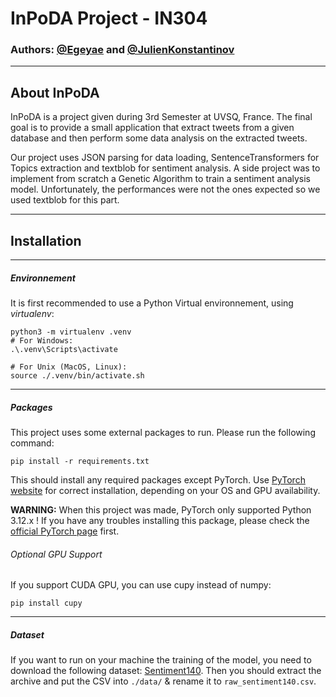 # InPoDA Project - IN304

### Authors: [@Egeyae](https://github.com/Egeyae) and [@JulienKonstantinov](https://github.com/JulienKonstantinov)

---

## About InPoDA

InPoDA is a project given during 3rd Semester at UVSQ, France.
The final goal is to provide a small application that extract tweets from a given database and then perform some data analysis on the extracted tweets.

Our project uses JSON parsing for data loading, SentenceTransformers for Topics extraction and textblob for sentiment analysis.
A side project was to implement from scratch a Genetic Algorithm to train a sentiment analysis model.
Unfortunately, the performances were not the ones expected so we used textblob for this part.

---

## Installation

---
##### Environnement
It is first recommended to use a Python Virtual environnement, using *virtualenv*:
```shell
python3 -m virtualenv .venv
# For Windows:
.\.venv\Scripts\activate

# For Unix (MacOS, Linux):
source ./.venv/bin/activate.sh
```
---
##### Packages
This project uses some external packages to run. Please run the following command:
```shell
pip install -r requirements.txt
```
This should install any required packages except PyTorch. 
Use [PyTorch website](https://pytorch.org/get-started/locally/) for correct installation, depending on your OS and GPU availability.

**WARNING:** When this project was made, PyTorch only supported Python 3.12.x ! If you have any troubles installing this package, please check the [official PyTorch page](https://pytorch.org/get-started/locally/) first.

###### Optional GPU Support
If you support CUDA GPU, you can use cupy instead of numpy:
```shell
pip install cupy
```

---
##### Dataset
If you want to run on your machine the training of the model, you need to download the following dataset: [Sentiment140](https://www.kaggle.com/datasets/kazanova/sentiment140).
Then you should extract the archive and put the CSV into `./data/` & rename it to `raw_sentiment140.csv`.

